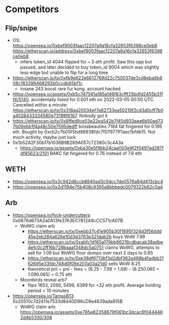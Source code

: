 # Competitors

## Flip/snipe
- OS: https://opensea.io/0xbef9003faacf2207a9a16cfa32653f6398ce0eb8. https://etherscan.io/address/0xbef9003faacf2207a9a16cfa32653f6398ce0eb8
	- mfers token_id 4044 flipped for ~.5 eth profit. Saw this opp but passed, and later decided to buy token_id 9004 which was slightly less edge but unable to flip for a long time
- https://etherscan.io/tx/0xfb9e622e6612769d22c750037de3cd8eba6b808c183396468292b0ccdb65bf1c
	- insane 243 boost rare fur kong. account hacked
- https://opensea.io/assets/0xb5c747561a185a146f83cfff25bdfd2455b31ff4/5140. accidentally listed for 0.001 eth on 2022-03-05 00:50 UTC. Cancelled within a minute: https://etherscan.io/tx/0x318aa20034ef7e82733ea50219f2cd3d0cff7b0a4528433334580e73198f6167. Nobody got it
- https://etherscan.io/tx/0x8ffed9ce53e22ea542b7f45d933aee6b50ad737b09ebb1f4a48c50e7595dedff bossbeauties 7184 fat fingered for 0.195 eth. Bought by 0xcb2c7b05f5bd86938fdc7f07977ff1aecfbfdb15. Not much activity, maybe just luck
- 0x1b52A2F30b17b1036B9B289A057c72380c3c4A3a
	- https://opensea.io/assets/0xba30e5f9bb24caa003e9f2f0497ad287fdf95623/2101 BAKC fat fingered for 0.76 instead of 7.6 eth

## WETH
- https://opensea.io/0x3c942d8ccb8840ad3c0dcc7de0576a84d413cbc4
- https://opensea.io/0x2d1194e75b408c9395a8bbbedc0079322b62c0a4

## Arb
- https://opensea.io/fvck-undercutters: 0x0676d673A2a0A13fe37A3EC7812A8cCC571cA07B
	- WoWG claim arb
		- https://etherscan.io/tx/0xebb37c41e905b30f1895f324d3f56ddd45e2eb284a626e10d3d3783e321dab2b buys WoW 7.99
		- https://etherscan.io/tx/0xabfc1d165a179bb66218cdbacab38adbe4efc0c2ff16b728baaa1348dc5a0751 claims WoWG, attempts to sell for 1.09 but WoWG floor dumps over next 2 days to 0.85
		- https://etherscan.io/tx/0xe38df6713bf3d2dbf362e468b4fadbb2162695e33fdc748d0f09e207a03a21d0 sells WoW 8.25
		- theoretical pnl = pnl - fees = (8.25 - 7.99 + 1.09) - (8.25*0.065 + 1.09*0.065) = 0.75 eth
	- Moonbirds reveal arb?
		- flips 1653, 2095, 5499, 8399 for ~32 eth profit. Average holding period < 10 minutes
- https://opensea.io/TamasB13: 0x20510c7d2411e7533d8440D96cD9e4639ada815B
	- WoWG claim arb: https://opensea.io/assets/0xe785e82358879f061bc3dcac6f0444462d4b5330/308